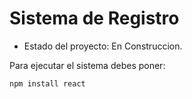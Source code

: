 <h1>Sistema de Registro</h1>

- Estado del proyecto: En Construccion.
  
Para ejecutar el sistema debes poner:

```npm install react```
